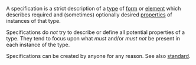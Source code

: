 A specification is a strict description of a [type](https://github.com/gcassel/Modular-Organization-Terminology/blob/master/terms/type.md) of [form](https://github.com/gcassel/Modular-Organization-Terminology/blob/master/terms/form.md) or [element](https://github.com/gcassel/Modular-Organization-Terminology/blob/master/terms/element.md) which describes required and (sometimes) optionally desired [properties](https://github.com/gcassel/Modular-Organization-Terminology/blob/master/terms/property.md) of instances of that type.   

Specifications do *not* try to describe or define all potential properties of a type.  They tend to focus upon what *must* and/or *must not* be present in each instance of the type.

Specifications can be created by anyone for any reason.  See also [standard](https://github.com/gcassel/Modular-Organization-Terminology/blob/master/terms/standard.md).
